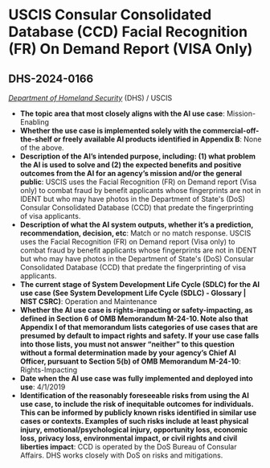 # USCIS  Consular Consolidated Database (CCD) Facial Recognition (FR) On Demand Report (VISA Only)
## DHS-2024-0166
_[Department of Homeland Security](<../3_agency/Department of Homeland Security.md>)_ (DHS) / USCIS


+ **The topic area that most closely aligns with the AI use case**: Mission-Enabling
+ **Whether the use case is implemented solely with the commercial-off-the-shelf or freely available AI products identified in Appendix B**: None of the above.
+ **Description of the AI’s intended purpose, including: (1) what problem the AI is used to solve and (2) the expected benefits and positive outcomes from the AI for an agency’s mission and/or the general public**: USCIS uses the Facial Recognition (FR) on Demand report (Visa only) to combat fraud by benefit applicants whose fingerprints are not in IDENT but who may have photos in the Department of State's (DoS) Consular Consolidated Database (CCD) that predate the fingerprinting of visa applicants.
+ **Description of what the AI system outputs, whether it’s a prediction, recommendation, decision, etc**: Match or no match response.
USCIS uses the Facial Recognition (FR) on Demand report (Visa only) to combat fraud by benefit applicants whose fingerprints are not in IDENT but who may have photos in the Department of State's (DoS) Consular Consolidated Database (CCD) that predate the fingerprinting of visa applicants.
+ **The current stage of System Development Life Cycle (SDLC) for the AI use case (See System Development Life Cycle (SDLC) - Glossary | NIST CSRC)**: Operation and Maintenance
+ **Whether the AI use case is rights-impacting or safety-impacting, as defined in Section 6 of OMB Memorandum M-24-10. Note also that Appendix I of that memorandum lists categories of use cases that are presumed by default to impact rights and safety. If your use case falls into those lists, you must not answer “neither” to this question without a formal determination made by your agency’s Chief AI Officer, pursuant to Section 5(b) of OMB Memorandum M-24-10**: Rights-Impacting
+ **Date when the AI use case was fully implemented and deployed into use**: 4/1/2019
+ **Identification of the reasonably foreseeable risks from using the AI use case, to include the risk of inequitable outcomes for individuals. This can be informed by publicly known risks identified in similar use cases or contexts. Examples of such risks include at least physical injury, emotional/psychological injury, opportunity loss, economic loss, privacy loss, environmental impact, or civil rights and civil liberties impact**: CCD is operated by the DoS Bureau of Consular Affairs. DHS works closely with DoS on risks and mitigations.